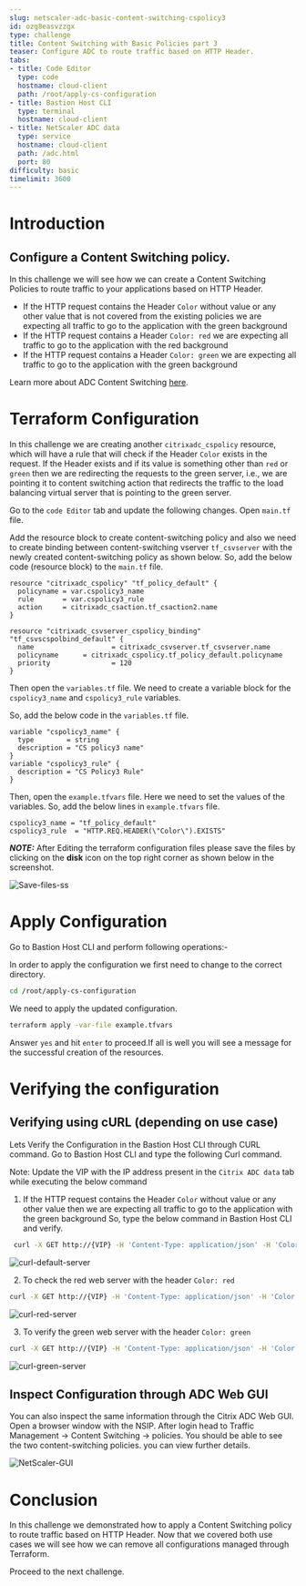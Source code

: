 ```yaml
---
slug: netscaler-adc-basic-content-switching-cspolicy3
id: ozg8easvzzgx
type: challenge
title: Content Switching with Basic Policies part 3
teaser: Configure ADC to route traffic based on HTTP Header.
tabs:
- title: Code Editor
  type: code
  hostname: cloud-client
  path: /root/apply-cs-configuration
- title: Bastion Host CLI
  type: terminal
  hostname: cloud-client
- title: NetScaler ADC data
  type: service
  hostname: cloud-client
  path: /adc.html
  port: 80
difficulty: basic
timelimit: 3600
---
```

Introduction
============

## Configure a Content Switching policy.

In this challenge we will see how we can create a Content Switching Policies to route traffic to your applications based on HTTP Header.

- If the HTTP request contains the Header `Color`  without value or any other value that is not covered from the existing policies we are expecting all traffic to go to the application with the green background
- If the HTTP request contains a Header `Color: red` we are expecting all traffic to go to the application with the red background
- If the HTTP request contains a Header `Color: green` we are expecting all traffic to go to the application with the green background

Learn more about ADC Content Switching [here](https://docs.citrix.com/en-us/citrix-adc/current-release/content-switching.html).

Terraform Configuration
============

In this challenge we are creating another `citrixadc_cspolicy`  resource, which will have a rule that will check if the Header `Color` exists in the request.
If the Header exists and if its value is something other than `red` or `green` then we are redirecting the requests to the green server, i.e., we are pointing it to content switching action that redirects the traffic to the load balancing virtual server that is pointing to the green server.

Go to the `code Editor` tab and update the following changes.
Open `main.tf` file.

Add the resource block to create content-switching policy and also we need to create binding between content-switching vserver `tf_csvserver` with the newly created content-switching policy as shown below. So, add the below code (resource block) to the `main.tf` file.

```hcl
resource "citrixadc_cspolicy" "tf_policy_default" {
  policyname = var.cspolicy3_name
  rule       = var.cspolicy3_rule
  action     = citrixadc_csaction.tf_csaction2.name
}

resource "citrixadc_csvserver_cspolicy_binding" "tf_csvscspolbind_default" {
  name                   = citrixadc_csvserver.tf_csvserver.name
  policyname      = citrixadc_cspolicy.tf_policy_default.policyname
  priority               = 120
}
```


Then open the `variables.tf` file.
We need to create a variable block for the `cspolicy3_name` and `cspolicy3_rule` variables.

So, add the below code in the `variables.tf` file.

```hcl
variable "cspolicy3_name" {
  type        = string
  description = "CS policy3 name"
}
variable "cspolicy3_rule" {
  description = "CS Policy3 Rule"
}
```

Then, open the `example.tfvars` file.
Here we need to set the values of the variables. So, add the below lines in `example.tfvars` file.
```hcl
cspolicy3_name = "tf_policy_default"
cspolicy3_rule  = "HTTP.REQ.HEADER(\"Color\").EXISTS"
```

 **_NOTE:_** After Editing the terraform configuration files please save the files by clicking on the **disk** icon on the top right corner as shown below in the screenshot.

  ![Save-files-ss](https://github.com/citrix/terraform-cloud-scripts/blob/master/assets/instruqt_lab/netscaler-adc-basic-content-switching-using-terraform/Part-3-Save.png?raw=true)

Apply Configuration
===================
Go to Bastion Host CLI and perform following operations:-

In order to apply the configuration we first need to change to
the correct directory.
```bash
cd /root/apply-cs-configuration
```


We need to apply the updated configuration.
```bash
terraform apply -var-file example.tfvars
```
Answer `yes` and hit `enter` to proceed.If all is well you will see a message for the successful
creation of the resources.

Verifying the configuration
===========================

## Verifying using cURL (depending on use case)

Lets Verify the Configuration in the  Bastion Host CLI  through CURL command.
Go to Bastion Host CLI  and type the following Curl command.

Note: Update the VIP with the IP address present in the `Citrix ADC data` tab while executing the below command

1. If the HTTP request contains the Header `Color`  without value or any other value then we are expecting all traffic to go to the application with the green background
So, type the below command in Bastion Host CLI and verify.

```bash
 curl -X GET http://{VIP} -H 'Content-Type: application/json' -H 'Color:"" '
 ```
 ![curl-default-server](https://github.com/citrix/terraform-cloud-scripts/blob/master/assets/instruqt_lab/netscaler-adc-basic-content-switching-using-terraform/curl-default-server.png?raw=true)


2. To check the red web server with the header `Color: red`

```bash
curl -X GET http://{VIP} -H 'Content-Type: application/json' -H 'Color: red'
```

![curl-red-server](https://github.com/citrix/terraform-cloud-scripts/blob/master/assets/instruqt_lab/netscaler-adc-basic-content-switching-using-terraform/curl-red-server.png?raw=true)

3. To verify the green web server with the header `Color: green`

```bash
curl -X GET http://{VIP} -H 'Content-Type: application/json' -H 'Color: green'
```
![curl-green-server](https://github.com/citrix/terraform-cloud-scripts/blob/master/assets/instruqt_lab/netscaler-adc-basic-content-switching-using-terraform/curl-green-server.png?raw=true)

## Inspect Configuration through ADC Web GUI

You can also inspect the same information through the
Citrix ADC Web GUI.
Open a browser window with the NSIP. After login head to Traffic Management -> Content Switching -> policies.
You should be able to see the two content-switching policies.
you can view further details.

![NetScaler-GUI](https://github.com/citrix/terraform-cloud-scripts/blob/master/assets/instruqt_lab/netscaler-adc-basic-content-switching-using-terraform/adc-gui-default-policy.png?raw=true)


Conclusion
==========

In this challenge we demonstrated how to apply a Content Switching policy to route traffic based on HTTP Header. Now that we covered both use cases we will see how we can remove all configurations managed through Terraform.

Proceed to the next challenge.